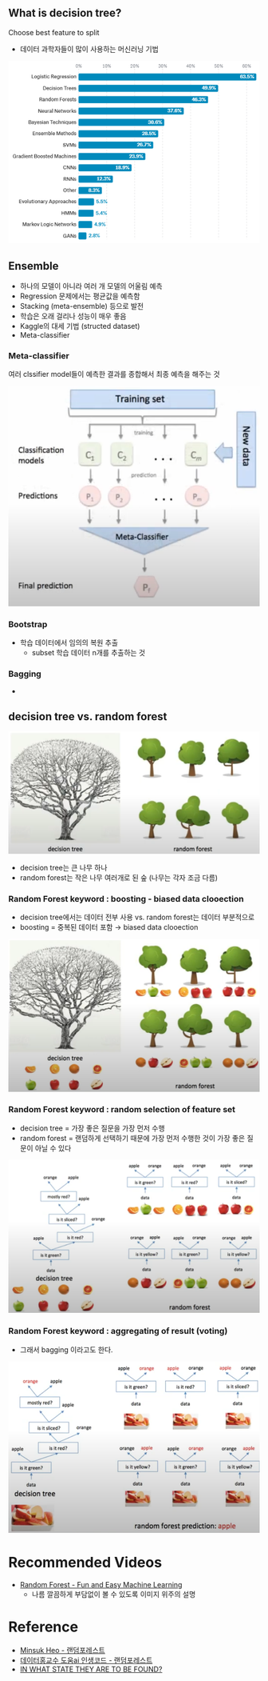 
## What is decision tree?
Choose best feature to split

- 데이터 과학자들이 많이 사용하는 머신러닝 기법

![favorite-model](img/favorite-model.png)


## Ensemble

- 하나의 모델이 아니라 여러 개 모델의 어울림 예측
- Regression 문제에서는 평균값을 예측함
- Stacking (meta-ensemble) 등으로 발전
- 학습은 오래 걸리나 성능이 매우 좋음
- Kaggle의 대세 기법 (structed dataset)
- Meta-classifier


### Meta-classifier
여러 clssifier model들이 예측한 결과를 종합해서 최종 예측을 해주는 것

![ensemble-model](img/ensemble-model.png)


### Bootstrap

- 학습 데이터에서 임의의 복원 추출
  - subset 학습 데이터 n개를 추출하는 것

### Bagging

- 



## decision tree vs. random forest

![random-forest](img/random-forest.png)

- decision tree는 큰 나무 하나
- random forest는 작은 나무 여러개로 된 숲 (나무는 각자 조금 다름)


### Random Forest keyword : boosting - biased data clooection
- decision tree에서는 데이터 전부 사용 vs. random forest는 데이터 부분적으로 
- boosting = 중복된 데이터 포함 → biased data clooection

![random-forest-boosting](img/random-forest-boosting.png)


### Random Forest keyword : random selection of feature set
- decision tree = 가장 좋은 질문을 가장 먼저 수행
- random forest = 랜덤하게 선택하기 때문에 가장 먼저 수행한 것이 가장 좋은 질문이 아닐 수 있다

![random-forest-selection](img/random-forest-selection.png)


### Random Forest keyword : aggregating of result (voting)
- 그래서 bagging 이라고도 한다.

![random-forest-selection-voting](img/random-forest-selection-voting.png)


# Recommended Videos
- [Random Forest - Fun and Easy Machine Learning](https://www.youtube.com/watch?v=D_2LkhMJcfY)
  - 나름 깔끔하게 부담없이 볼 수 있도록 이미지 위주의 설명

# Reference

- [Minsuk Heo - 랜덤포레스트](https://www.youtube.com/watch?v=nZB37IBCiSA)
- [데이터홍교수 도움ai 인생코드 - 랜덤포레스트](https://www.youtube.com/watch?v=BP40f817tL4)
- [IN WHAT STATE THEY ARE TO BE FOUND?](http://www.dexlabanalytics.com/blog/data-science-and-machine-learning-in-what-state-they-are-to-be-found)
